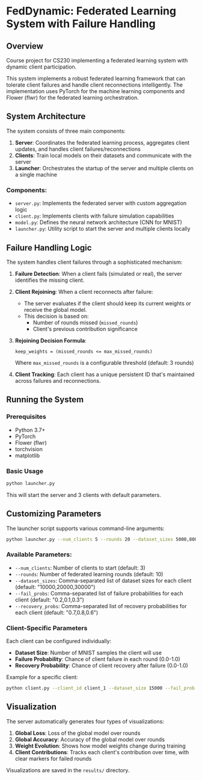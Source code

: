 # FedDynamic: Federated Learning System with Failure Handling

## Overview
Course project for CS230 implementing a federated learning system with dynamic client participation.

This system implements a robust federated learning framework that can tolerate client failures and handle client reconnections intelligently. The implementation uses PyTorch for the machine learning components and Flower (flwr) for the federated learning orchestration.

## System Architecture

The system consists of three main components:

1. **Server**: Coordinates the federated learning process, aggregates client updates, and handles client failures/reconnections
2. **Clients**: Train local models on their datasets and communicate with the server
3. **Launcher**: Orchestrates the startup of the server and multiple clients on a single machine

### Components:
- `server.py`: Implements the federated server with custom aggregation logic
- `client.py`: Implements clients with failure simulation capabilities
- `model.py`: Defines the neural network architecture (CNN for MNIST)
- `launcher.py`: Utility script to start the server and multiple clients locally

## Failure Handling Logic

The system handles client failures through a sophisticated mechanism:

1. **Failure Detection**: When a client fails (simulated or real), the server identifies the missing client.
2. **Client Rejoining**: When a client reconnects after failure:
   - The server evaluates if the client should keep its current weights or receive the global model.
   - This decision is based on:
     - Number of rounds missed (`missed_rounds`)
     - Client's previous contribution significance
   
3. **Rejoining Decision Formula**:
   ```
   keep_weights = (missed_rounds <= max_missed_rounds)
   ```
   Where `max_missed_rounds` is a configurable threshold (default: 3 rounds)

4. **Client Tracking**: Each client has a unique persistent ID that's maintained across failures and reconnections.

## Running the System

### Prerequisites
- Python 3.7+
- PyTorch
- Flower (flwr)
- torchvision
- matplotlib

### Basic Usage

```bash
python launcher.py
```

This will start the server and 3 clients with default parameters.

## Customizing Parameters

The launcher script supports various command-line arguments:

```bash
python launcher.py --num_clients 5 --rounds 20 --dataset_sizes 5000,8000,10000,15000,20000 --fail_probs 0.2,0.1,0.3,0.15,0.25 --recovery_probs 0.7,0.8,0.6,0.75,0.9
```

### Available Parameters:

- `--num_clients`: Number of clients to start (default: 3)
- `--rounds`: Number of federated learning rounds (default: 10)
- `--dataset_sizes`: Comma-separated list of dataset sizes for each client (default: "10000,20000,30000")
- `--fail_probs`: Comma-separated list of failure probabilities for each client (default: "0.2,0.1,0.3")
- `--recovery_probs`: Comma-separated list of recovery probabilities for each client (default: "0.7,0.8,0.6")

### Client-Specific Parameters

Each client can be configured individually:

- **Dataset Size**: Number of MNIST samples the client will use
- **Failure Probability**: Chance of client failure in each round (0.0-1.0)
- **Recovery Probability**: Chance of client recovery after failure (0.0-1.0)

Example for a specific client:

```bash
python client.py --client_id client_1 --dataset_size 15000 --fail_prob 0.15 --recovery_prob 0.8 --server 127.0.0.1:8080
```

## Visualization

The server automatically generates four types of visualizations:

1. **Global Loss**: Loss of the global model over rounds
2. **Global Accuracy**: Accuracy of the global model over rounds
3. **Weight Evolution**: Shows how model weights change during training
4. **Client Contributions**: Tracks each client's contribution over time, with clear markers for failed rounds

Visualizations are saved in the `results/` directory. 